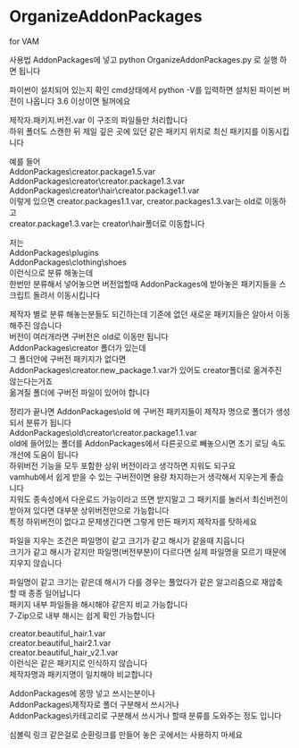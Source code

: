 # OrganizeAddonPackages
for VAM

사용법
AddonPackages에 넣고 python OrganizeAddonPackages.py 로 실행 하면 됩니다

파이썬이 설치되어 있는지 확인
cmd상태에서 python -V를 입력하면 설치된 파이썬 버전이 나옵니다
3.6 이상이면 될꺼에요

제작자.패키지.버전.var 이 구조의 파일들만 처리합니다  
하위 폴더도 스캔한 뒤 제일 깊은 곳에 있던 같은 패키지 위치로 최신 패키지를 이동시킵니다

예를 들어  
AddonPackages\creator.package1.5.var  
AddonPackages\creator\creator.package1.3.var  
AddonPackages\creator\hair\creator.package1.1.var  
이렇게 있으면 creator.packages1.1.var, creator.packages1.3.var는 old로 이동하고  
creator.package1.3.var는 creator\hair폴더로 이동합니다

저는  
AddonPackages\plugins  
AddonPackages\clothing\shoes  
이런식으로 분류 해놓는데  
한번만 분류해서 넣어놓으면 버전업할때 AddonPackages에 받아놓은 패키지들을 스크립트 돌려서 이동시킵니다

제작자 별로 분류 해놓는분들도 되긴하는데 기존에 없던 새로운 패키지들은 알아서 이동해주진 않습니다  
버전이 여러개라면 구버전은 old로 이동만 됩니다  
AddonPackages\creator 폴더가 있는데  
그 폴더안에 구버전 패키지가 없다면  
AddonPackages\creator.new_package.1.var가 있어도 creator폴더로 옮겨주진 않는다는거죠  
옮겨질 폴더에 구버전 파일이 있어야 합니다

정리가 끝나면 AddonPackages\old 에 구버전 패키지들이 제작자 명으로 폴더가 생성되서 분류가 됩니다  
AddonPackages\old\creator\creator.package1.1.var  
old에 들어있는 폴더를 AddonPackages에서 다른곳으로 빼놓으시면 초기 로딩 속도 개선에 도움이 됩니다  
하위버전 기능을 모두 포함한 상위 버전이라고 생각하면 지워도 되구요  
vamhub에서 쉽게 받을 수 있는 구버전이면 용량 차지하는거 생각해서 지우는게 좋습니다  
지워도 종속성에서 다운로드 가능이라고 뜨면 받지말고 그 패키지를 눌러서 최신버전이 받아져 있다면 대부분 상위버전만으로 가능합니다  
특정 하위버전이 없다고 문제생긴다면 그렇게 만든 패키지 제작자를 탓하세요  

파일을 지우는 조건은 파일명이 같고 크기가 같고 해시가 같을때 지웁니다  
크기가 같고 해시가 같지만 파일명(버전부분)이 다르다면 실제 파일명을 모르기 때문에 지우지 않습니다  

파일명이 같고 크기는 같은데 해시가 다를 경우는 풀었다가 같은 알고리즘으로 재압축 할 때 종종 일어납니다  
패키지 내부 파일들을 해시해야 같은지 비교 가능합니다  
7-Zip으로 내부 해시는 쉽게 확인 가능합니다  

creator.beautiful_hair.1.var  
creator.beautiful_hair2.1.var  
creator.beautiful_hair_v2.1.var  
이런식은 같은 패키지로 인식하지 않습니다  
제작자명과 패키지명이 일치해야 비교합니다  

AddonPackages에 몽땅 넣고 쓰시는분이나  
AddonPackages\제작자로 폴더 구분해서 쓰시거나  
AddonPackages\카테고리로 구분해서 쓰시거나 할때 분류를 도와주는 정도 입니다

심볼릭 링크 같은걸로 순환링크를 만들어 놓은 곳에서는 사용하지 마세요
